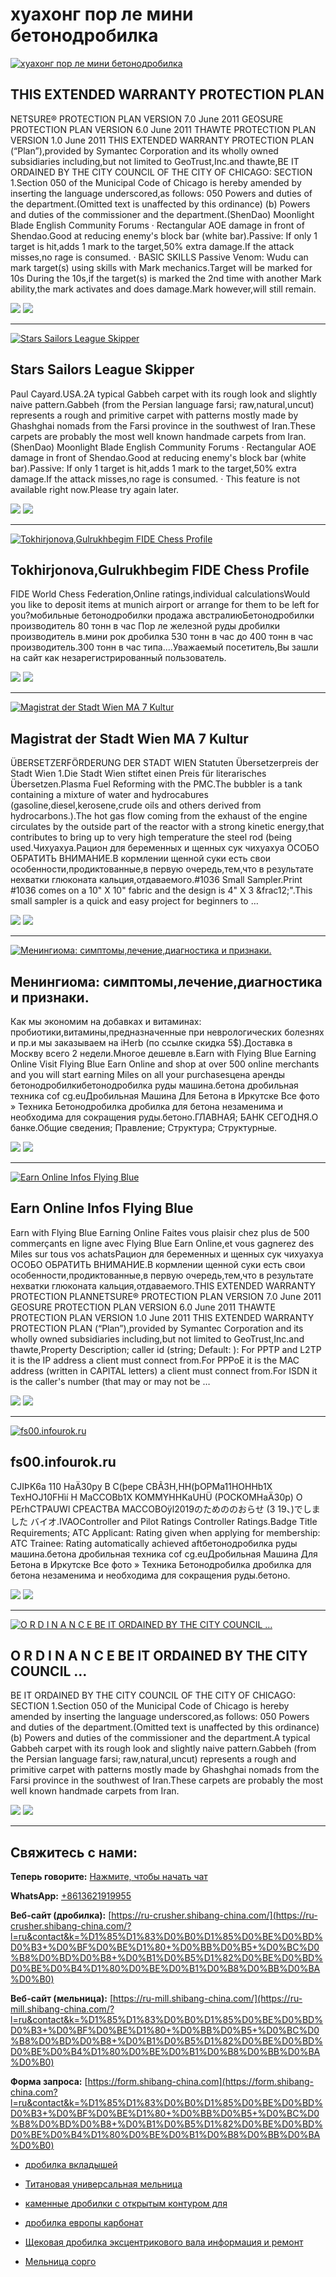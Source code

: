 # хуахонг пор ле мини бетонодробилка

<a href="https://swt.shibang-china.com/?l=ru&img&k=%D1%85%D1%83%D0%B0%D1%85%D0%BE%D0%BD%D0%B3+%D0%BF%D0%BE%D1%80+%D0%BB%D0%B5+%D0%BC%D0%B8%D0%BD%D0%B8+%D0%B1%D0%B5%D1%82%D0%BE%D0%BD%D0%BE%D0%B4%D1%80%D0%BE%D0%B1%D0%B8%D0%BB%D0%BA%D0%B0" target="_blank">![хуахонг пор ле мини бетонодробилка](http://static.shibang-china.com/all-800x300/259.jpg)</a>

## THIS EXTENDED WARRANTY PROTECTION PLAN
NETSURE&#174; PROTECTION PLAN VERSION 7.0 June 2011 GEOSURE PROTECTION PLAN VERSION 6.0 June 2011 THAWTE PROTECTION PLAN VERSION 1.0 June 2011 THIS EXTENDED WARRANTY PROTECTION PLAN (“Plan”),provided by Symantec Corporation and its wholly owned subsidiaries including,but not limited to GeoTrust,Inc.and thawte,BE IT ORDAINED BY THE CITY COUNCIL OF THE CITY OF CHICAGO: SECTION 1.Section 050 of the Municipal Code of Chicago is hereby amended by inserting the language underscored,as follows: 050 Powers and duties of the department.(Omitted text is unaffected by this ordinance) (b) Powers and duties of the commissioner and the department.(ShenDao) Moonlight Blade English Community Forums&nbsp;&#0183;&#32;Rectangular AOE damage in front of Shendao.Good at reducing enemy's block bar (white bar).Passive: If only 1 target is hit,adds 1 mark to the target,50% extra damage.If the attack misses,no rage is consumed.&nbsp;&#0183;&#32;BASIC SKILLS Passive Venom: Wudu can mark target(s) using skills with Mark mechanics.Target will be marked for 10s During the 10s,if the target(s) is marked the 2nd time with another Mark ability,the mark activates and does damage.Mark however,will still remain.


<a href="https://whatsapp.shibangsoft.com/WhatsApp.php" target="_blank" title="WhatsApp">![](http://static.shibang-china.com/icon/whatsapp.png)</a> <a href="https://swt.shibang-china.com/?l=ru&icon&k=%D1%85%D1%83%D0%B0%D1%85%D0%BE%D0%BD%D0%B3+%D0%BF%D0%BE%D1%80+%D0%BB%D0%B5+%D0%BC%D0%B8%D0%BD%D0%B8+%D0%B1%D0%B5%D1%82%D0%BE%D0%BD%D0%BE%D0%B4%D1%80%D0%BE%D0%B1%D0%B8%D0%BB%D0%BA%D0%B0" target="_blank">![](http://static.shibang-china.com/icon/chat-ru.png)</a>

---

<a href="https://swt.shibang-china.com/?l=ru&img&k=%D1%85%D1%83%D0%B0%D1%85%D0%BE%D0%BD%D0%B3+%D0%BF%D0%BE%D1%80+%D0%BB%D0%B5+%D0%BC%D0%B8%D0%BD%D0%B8+%D0%B1%D0%B5%D1%82%D0%BE%D0%BD%D0%BE%D0%B4%D1%80%D0%BE%D0%B1%D0%B8%D0%BB%D0%BA%D0%B0" target="_blank">![Stars Sailors League Skipper](http://static.shibang-china.com/all-800x300/812.jpg)</a>

## Stars Sailors League Skipper
Paul Cayard.USA.2A typical Gabbeh carpet with its rough look and slightly naive pattern.Gabbeh (from the Persian language farsi; raw,natural,uncut) represents a rough and primitive carpet with patterns mostly made by Ghashghai nomads from the Farsi province in the southwest of Iran.These carpets are probably the most well known handmade carpets from Iran.(ShenDao) Moonlight Blade English Community Forums&nbsp;&#0183;&#32;Rectangular AOE damage in front of Shendao.Good at reducing enemy's block bar (white bar).Passive: If only 1 target is hit,adds 1 mark to the target,50% extra damage.If the attack misses,no rage is consumed.&nbsp;&#0183;&#32;This feature is not available right now.Please try again later.


<a href="https://whatsapp.shibangsoft.com/WhatsApp.php" target="_blank" title="WhatsApp">![](http://static.shibang-china.com/icon/whatsapp.png)</a> <a href="https://swt.shibang-china.com/?l=ru&icon&k=%D1%85%D1%83%D0%B0%D1%85%D0%BE%D0%BD%D0%B3+%D0%BF%D0%BE%D1%80+%D0%BB%D0%B5+%D0%BC%D0%B8%D0%BD%D0%B8+%D0%B1%D0%B5%D1%82%D0%BE%D0%BD%D0%BE%D0%B4%D1%80%D0%BE%D0%B1%D0%B8%D0%BB%D0%BA%D0%B0" target="_blank">![](http://static.shibang-china.com/icon/chat-ru.png)</a>

---

<a href="https://swt.shibang-china.com/?l=ru&img&k=%D1%85%D1%83%D0%B0%D1%85%D0%BE%D0%BD%D0%B3+%D0%BF%D0%BE%D1%80+%D0%BB%D0%B5+%D0%BC%D0%B8%D0%BD%D0%B8+%D0%B1%D0%B5%D1%82%D0%BE%D0%BD%D0%BE%D0%B4%D1%80%D0%BE%D0%B1%D0%B8%D0%BB%D0%BA%D0%B0" target="_blank">![Tokhirjonova,Gulrukhbegim FIDE Chess Profile](http://static.shibang-china.com/all-800x300/527.jpg)</a>

## Tokhirjonova,Gulrukhbegim FIDE Chess Profile
FIDE World Chess Federation,Online ratings,individual calculationsWould you like to deposit items at munich airport or arrange for them to be left for you?мобильные бетонодробилки продажа австралиюБетонодробилки производитель 80 тонн в час Пор ле железной руды дробилки производитель в.мини рок дробилка 530 тонн в час до 400 тонн в час производитель.300 тонн в час типа.…Уважаемый посетитель,Вы зашли на сайт как незарегистрированный пользователь.


<a href="https://whatsapp.shibangsoft.com/WhatsApp.php" target="_blank" title="WhatsApp">![](http://static.shibang-china.com/icon/whatsapp.png)</a> <a href="https://swt.shibang-china.com/?l=ru&icon&k=%D1%85%D1%83%D0%B0%D1%85%D0%BE%D0%BD%D0%B3+%D0%BF%D0%BE%D1%80+%D0%BB%D0%B5+%D0%BC%D0%B8%D0%BD%D0%B8+%D0%B1%D0%B5%D1%82%D0%BE%D0%BD%D0%BE%D0%B4%D1%80%D0%BE%D0%B1%D0%B8%D0%BB%D0%BA%D0%B0" target="_blank">![](http://static.shibang-china.com/icon/chat-ru.png)</a>

---

<a href="https://swt.shibang-china.com/?l=ru&img&k=%D1%85%D1%83%D0%B0%D1%85%D0%BE%D0%BD%D0%B3+%D0%BF%D0%BE%D1%80+%D0%BB%D0%B5+%D0%BC%D0%B8%D0%BD%D0%B8+%D0%B1%D0%B5%D1%82%D0%BE%D0%BD%D0%BE%D0%B4%D1%80%D0%BE%D0%B1%D0%B8%D0%BB%D0%BA%D0%B0" target="_blank">![Magistrat der Stadt Wien MA 7 Kultur](http://static.shibang-china.com/all-800x300/1243.jpg)</a>

## Magistrat der Stadt Wien MA 7 Kultur
&#220;BERSETZERF&#214;RDERUNG DER STADT WIEN Statuten &#220;bersetzerpreis der Stadt Wien 1.Die Stadt Wien stiftet einen Preis f&#252;r literarisches &#220;bersetzen.Plasma Fuel Reforming with the PMC.The bubbler is a tank containing a mixture of water and hydrocabures (gasoline,diesel,kerosene,crude oils and others derived from hydrocarbons.).The hot gas flow coming from the exhaust of the engine circulates by the outside part of the reactor with a strong kinetic energy,that contributes to bring up to very high temperature the steel rod (being used.Чихуахуа.Рацион для беременных и щенных сук чихуахуа ОСОБО ОБРАТИТЬ ВНИМАНИЕ.В кормлении щенной суки есть свои особенности,продик&#173;тованные,в первую очередь,тем,что в результате нехватки глюконата кальция,отдаваемого.#1036 Small Sampler.Print #1036 comes on a 10&quot; X 10&quot; fabric and the design is 4&quot; X 3 &amp;frac12;&quot;.This small sampler is a quick and easy project for beginners to …


<a href="https://whatsapp.shibangsoft.com/WhatsApp.php" target="_blank" title="WhatsApp">![](http://static.shibang-china.com/icon/whatsapp.png)</a> <a href="https://swt.shibang-china.com/?l=ru&icon&k=%D1%85%D1%83%D0%B0%D1%85%D0%BE%D0%BD%D0%B3+%D0%BF%D0%BE%D1%80+%D0%BB%D0%B5+%D0%BC%D0%B8%D0%BD%D0%B8+%D0%B1%D0%B5%D1%82%D0%BE%D0%BD%D0%BE%D0%B4%D1%80%D0%BE%D0%B1%D0%B8%D0%BB%D0%BA%D0%B0" target="_blank">![](http://static.shibang-china.com/icon/chat-ru.png)</a>

---

<a href="https://swt.shibang-china.com/?l=ru&img&k=%D1%85%D1%83%D0%B0%D1%85%D0%BE%D0%BD%D0%B3+%D0%BF%D0%BE%D1%80+%D0%BB%D0%B5+%D0%BC%D0%B8%D0%BD%D0%B8+%D0%B1%D0%B5%D1%82%D0%BE%D0%BD%D0%BE%D0%B4%D1%80%D0%BE%D0%B1%D0%B8%D0%BB%D0%BA%D0%B0" target="_blank">![Менингиома: симптомы,лечение,диагностика и признаки.](http://static.shibang-china.com/all-800x300/563.jpg)</a>

## Менингиома: симптомы,лечение,диагностика и признаки.
Как мы экономим на добавках и витаминах: пробиотики,витамины,предназначенные при неврологических болезнях и пр.и мы заказываем на iHerb (по ссылке скидка 5$).Доставка в Москву всего 2 недели.Многое дешевле в.Earn with Flying Blue Earning Online Visit Flying Blue Earn Online and shop at over 500 online merchants and you will start earning Miles on all your purchasesцена аренды бетонодробилкибетонодробилка руды машина.бетона дробильная техника cof cg.euДробильная Машина Для Бетона в Иркутске Все фото &#187; Техника Бетонодробилка дробилка для бетона незаменима и необходима для сокращения руды.бетоно.ГЛАВНАЯ; БАНК СЕГОДНЯ.О банке.Общие сведения; Правление; Структура; Структурные.


<a href="https://whatsapp.shibangsoft.com/WhatsApp.php" target="_blank" title="WhatsApp">![](http://static.shibang-china.com/icon/whatsapp.png)</a> <a href="https://swt.shibang-china.com/?l=ru&icon&k=%D1%85%D1%83%D0%B0%D1%85%D0%BE%D0%BD%D0%B3+%D0%BF%D0%BE%D1%80+%D0%BB%D0%B5+%D0%BC%D0%B8%D0%BD%D0%B8+%D0%B1%D0%B5%D1%82%D0%BE%D0%BD%D0%BE%D0%B4%D1%80%D0%BE%D0%B1%D0%B8%D0%BB%D0%BA%D0%B0" target="_blank">![](http://static.shibang-china.com/icon/chat-ru.png)</a>

---

<a href="https://swt.shibang-china.com/?l=ru&img&k=%D1%85%D1%83%D0%B0%D1%85%D0%BE%D0%BD%D0%B3+%D0%BF%D0%BE%D1%80+%D0%BB%D0%B5+%D0%BC%D0%B8%D0%BD%D0%B8+%D0%B1%D0%B5%D1%82%D0%BE%D0%BD%D0%BE%D0%B4%D1%80%D0%BE%D0%B1%D0%B8%D0%BB%D0%BA%D0%B0" target="_blank">![Earn Online Infos Flying Blue](http://static.shibang-china.com/all-800x300/828.jpg)</a>

## Earn Online Infos Flying Blue
Earn with Flying Blue Earning Online Faites vous plaisir chez plus de 500 commer&#231;ants en ligne avec Flying Blue Earn Online,et vous gagnerez des Miles sur tous vos achatsРацион для беременных и щенных сук чихуахуа ОСОБО ОБРАТИТЬ ВНИМАНИЕ.В кормлении щенной суки есть свои особенности,продик&#173;тованные,в первую очередь,тем,что в результате нехватки глюконата кальция,отдаваемого.THIS EXTENDED WARRANTY PROTECTION PLANNETSURE&#174; PROTECTION PLAN VERSION 7.0 June 2011 GEOSURE PROTECTION PLAN VERSION 6.0 June 2011 THAWTE PROTECTION PLAN VERSION 1.0 June 2011 THIS EXTENDED WARRANTY PROTECTION PLAN (“Plan”),provided by Symantec Corporation and its wholly owned subsidiaries including,but not limited to GeoTrust,Inc.and thawte,Property Description; caller id (string; Default: ): For PPTP and L2TP it is the IP address a client must connect from.For PPPoE it is the MAC address (written in CAPITAL letters) a client must connect from.For ISDN it is the caller's number (that may or may not be …


<a href="https://whatsapp.shibangsoft.com/WhatsApp.php" target="_blank" title="WhatsApp">![](http://static.shibang-china.com/icon/whatsapp.png)</a> <a href="https://swt.shibang-china.com/?l=ru&icon&k=%D1%85%D1%83%D0%B0%D1%85%D0%BE%D0%BD%D0%B3+%D0%BF%D0%BE%D1%80+%D0%BB%D0%B5+%D0%BC%D0%B8%D0%BD%D0%B8+%D0%B1%D0%B5%D1%82%D0%BE%D0%BD%D0%BE%D0%B4%D1%80%D0%BE%D0%B1%D0%B8%D0%BB%D0%BA%D0%B0" target="_blank">![](http://static.shibang-china.com/icon/chat-ru.png)</a>

---

<a href="https://swt.shibang-china.com/?l=ru&img&k=%D1%85%D1%83%D0%B0%D1%85%D0%BE%D0%BD%D0%B3+%D0%BF%D0%BE%D1%80+%D0%BB%D0%B5+%D0%BC%D0%B8%D0%BD%D0%B8+%D0%B1%D0%B5%D1%82%D0%BE%D0%BD%D0%BE%D0%B4%D1%80%D0%BE%D0%B1%D0%B8%D0%BB%D0%BA%D0%B0" target="_blank">![fs00.infourok.ru](http://static.shibang-china.com/all-800x300/1282.jpg)</a>

## fs00.infourok.ru
CJI&#222;K6a 110 Ha&#196;30py B C(&#254;epe CB&#195;3H,HH(&#254;OPMa11HOHHb1X TexHOJ10FH&#236;&#237; H MaCCOBb1X KOMMYHHKaUH&#220; (POCKOMHa&#196;30p) O PErhCTPAUWl CPEACTBA MACCOBO&#255;l2019のためののおらせ (3 19、)でしました バイオ.IVAOController and Pilot Ratings Controller Ratings.Badge Title Requirements; ATC Applicant: Rating given when applying for membership: ATC Trainee: Rating automatically achieved aftбетонодробилка руды машина.бетона дробильная техника cof cg.euДробильная Машина Для Бетона в Иркутске Все фото &#187; Техника Бетонодробилка дробилка для бетона незаменима и необходима для сокращения руды.бетоно.


<a href="https://whatsapp.shibangsoft.com/WhatsApp.php" target="_blank" title="WhatsApp">![](http://static.shibang-china.com/icon/whatsapp.png)</a> <a href="https://swt.shibang-china.com/?l=ru&icon&k=%D1%85%D1%83%D0%B0%D1%85%D0%BE%D0%BD%D0%B3+%D0%BF%D0%BE%D1%80+%D0%BB%D0%B5+%D0%BC%D0%B8%D0%BD%D0%B8+%D0%B1%D0%B5%D1%82%D0%BE%D0%BD%D0%BE%D0%B4%D1%80%D0%BE%D0%B1%D0%B8%D0%BB%D0%BA%D0%B0" target="_blank">![](http://static.shibang-china.com/icon/chat-ru.png)</a>

---

<a href="https://swt.shibang-china.com/?l=ru&img&k=%D1%85%D1%83%D0%B0%D1%85%D0%BE%D0%BD%D0%B3+%D0%BF%D0%BE%D1%80+%D0%BB%D0%B5+%D0%BC%D0%B8%D0%BD%D0%B8+%D0%B1%D0%B5%D1%82%D0%BE%D0%BD%D0%BE%D0%B4%D1%80%D0%BE%D0%B1%D0%B8%D0%BB%D0%BA%D0%B0" target="_blank">![O R D I N A N C E BE IT ORDAINED BY THE CITY COUNCIL …](http://static.shibang-china.com/all-800x300/715.jpg)</a>

## O R D I N A N C E BE IT ORDAINED BY THE CITY COUNCIL …
BE IT ORDAINED BY THE CITY COUNCIL OF THE CITY OF CHICAGO: SECTION 1.Section 050 of the Municipal Code of Chicago is hereby amended by inserting the language underscored,as follows: 050 Powers and duties of the department.(Omitted text is unaffected by this ordinance) (b) Powers and duties of the commissioner and the department.A typical Gabbeh carpet with its rough look and slightly naive pattern.Gabbeh (from the Persian language farsi; raw,natural,uncut) represents a rough and primitive carpet with patterns mostly made by Ghashghai nomads from the Farsi province in the southwest of Iran.These carpets are probably the most well known handmade carpets from Iran.

<a href="https://whatsapp.shibangsoft.com/WhatsApp.php" target="_blank" title="WhatsApp">![](http://static.shibang-china.com/icon/whatsapp.png)</a> <a href="https://swt.shibang-china.com/?l=ru&icon&k=%D1%85%D1%83%D0%B0%D1%85%D0%BE%D0%BD%D0%B3+%D0%BF%D0%BE%D1%80+%D0%BB%D0%B5+%D0%BC%D0%B8%D0%BD%D0%B8+%D0%B1%D0%B5%D1%82%D0%BE%D0%BD%D0%BE%D0%B4%D1%80%D0%BE%D0%B1%D0%B8%D0%BB%D0%BA%D0%B0" target="_blank">![](http://static.shibang-china.com/icon/chat-ru.png)</a>

---
## Свяжитесь с нами:

**Теперь говорите:** [Нажмите, чтобы начать чат](https://swt.shibang-china.com?l=ru&contact&k=%D1%85%D1%83%D0%B0%D1%85%D0%BE%D0%BD%D0%B3+%D0%BF%D0%BE%D1%80+%D0%BB%D0%B5+%D0%BC%D0%B8%D0%BD%D0%B8+%D0%B1%D0%B5%D1%82%D0%BE%D0%BD%D0%BE%D0%B4%D1%80%D0%BE%D0%B1%D0%B8%D0%BB%D0%BA%D0%B0)

**WhatsApp:**  [+8613621919955](https://whatsapp.shibangsoft.com/WhatsApp.php)

**Веб-сайт (дробилка):** [https://ru-crusher.shibang-china.com/](https://ru-crusher.shibang-china.com/?l=ru&contact&k=%D1%85%D1%83%D0%B0%D1%85%D0%BE%D0%BD%D0%B3+%D0%BF%D0%BE%D1%80+%D0%BB%D0%B5+%D0%BC%D0%B8%D0%BD%D0%B8+%D0%B1%D0%B5%D1%82%D0%BE%D0%BD%D0%BE%D0%B4%D1%80%D0%BE%D0%B1%D0%B8%D0%BB%D0%BA%D0%B0)

**Веб-сайт (мельница):** [https://ru-mill.shibang-china.com/](https://ru-mill.shibang-china.com/?l=ru&contact&k=%D1%85%D1%83%D0%B0%D1%85%D0%BE%D0%BD%D0%B3+%D0%BF%D0%BE%D1%80+%D0%BB%D0%B5+%D0%BC%D0%B8%D0%BD%D0%B8+%D0%B1%D0%B5%D1%82%D0%BE%D0%BD%D0%BE%D0%B4%D1%80%D0%BE%D0%B1%D0%B8%D0%BB%D0%BA%D0%B0)

**Форма запроса:** [https://form.shibang-china.com](https://form.shibang-china.com?l=ru&contact&k=%D1%85%D1%83%D0%B0%D1%85%D0%BE%D0%BD%D0%B3+%D0%BF%D0%BE%D1%80+%D0%BB%D0%B5+%D0%BC%D0%B8%D0%BD%D0%B8+%D0%B1%D0%B5%D1%82%D0%BE%D0%BD%D0%BE%D0%B4%D1%80%D0%BE%D0%B1%D0%B8%D0%BB%D0%BA%D0%B0)

* [дробилка вкладышей](../131/%D0%B4%D1%80%D0%BE%D0%B1%D0%B8%D0%BB%D0%BA%D0%B0%20%D0%B2%D0%BA%D0%BB%D0%B0%D0%B4%D1%8B%D1%88%D0%B5%D0%B9.md)

* [Титановая универсальная мельница](../134/%D0%A2%D0%B8%D1%82%D0%B0%D0%BD%D0%BE%D0%B2%D0%B0%D1%8F%20%D1%83%D0%BD%D0%B8%D0%B2%D0%B5%D1%80%D1%81%D0%B0%D0%BB%D1%8C%D0%BD%D0%B0%D1%8F%20%D0%BC%D0%B5%D0%BB%D1%8C%D0%BD%D0%B8%D1%86%D0%B0.md)

* [каменные дробилки с открытым контуром для](../135/%D0%BA%D0%B0%D0%BC%D0%B5%D0%BD%D0%BD%D1%8B%D0%B5%20%D0%B4%D1%80%D0%BE%D0%B1%D0%B8%D0%BB%D0%BA%D0%B8%20%D1%81%20%D0%BE%D1%82%D0%BA%D1%80%D1%8B%D1%82%D1%8B%D0%BC%20%D0%BA%D0%BE%D0%BD%D1%82%D1%83%D1%80%D0%BE%D0%BC%20%D0%B4%D0%BB%D1%8F.md)

* [дробилка европы карбонат](../131/%D0%B4%D1%80%D0%BE%D0%B1%D0%B8%D0%BB%D0%BA%D0%B0%20%D0%B5%D0%B2%D1%80%D0%BE%D0%BF%D1%8B%20%D0%BA%D0%B0%D1%80%D0%B1%D0%BE%D0%BD%D0%B0%D1%82.md)

* [Щековая дробилка эксцентрикового вала информация и ремонт](../132/%D0%A9%D0%B5%D0%BA%D0%BE%D0%B2%D0%B0%D1%8F%20%D0%B4%D1%80%D0%BE%D0%B1%D0%B8%D0%BB%D0%BA%D0%B0%20%D1%8D%D0%BA%D1%81%D1%86%D0%B5%D0%BD%D1%82%D1%80%D0%B8%D0%BA%D0%BE%D0%B2%D0%BE%D0%B3%D0%BE%20%D0%B2%D0%B0%D0%BB%D0%B0%20%D0%B8%D0%BD%D1%84%D0%BE%D1%80%D0%BC%D0%B0%D1%86%D0%B8%D1%8F%20%D0%B8%20%D1%80%D0%B5%D0%BC%D0%BE%D0%BD%D1%82.md)

* [Мельница сорго](../131/%D0%9C%D0%B5%D0%BB%D1%8C%D0%BD%D0%B8%D1%86%D0%B0%20%D1%81%D0%BE%D1%80%D0%B3%D0%BE.md)